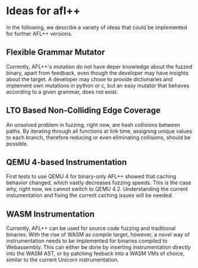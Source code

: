 # Ideas for afl++

In the following, we describe a variety of ideas that could be implemented for further AFL++ versions.

## Flexible Grammar Mutator

Currently, AFL++'s mutation do not have deper knowledge about the fuzzed binary, apart from feedback, even though the developer may have insights about the target. A developer may chose to provide dictionaries and implement own mutations in python or c, but an easy mutator that behaves according to a given grammar, does not exist.

## LTO Based Non-Colliding Edge Coverage

An unsolved problem in fuzzing, right now, are hash collisions between paths. By iterating through all functions at link time, assigning unique values to each branch, therefore reducing or even eliminating collisions, should be possible.

## QEMU 4-based Instrumentation

First tests to use QEMU 4 for binary-only AFL++ showed that caching behavior changed, which vastly decreases fuzzing speeds.
This is the case why, right now, we cannot switch to QEMU 4.2. Understanding the current instumentation and fixing the current caching issues will be needed.

## WASM Instrumentation

Currently, AFL++ can be used for source code fuzzing and traditional binaries.
With the rise of WASM as compile target, however, a novel way of instrumentation needs to be implemented for binaries compiled to Webassembly. This can either be done by inserting instrumentation directly into the WASM AST, or by patching feeback into a WASM VMs of choice, similar to the current Unicorn instrumentation.
